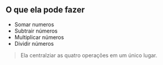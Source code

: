 ## O que ela pode fazer 

- Somar numeros 
- Subtrair números
- Multiplicar números
- Dividir números 

> Ela centralziar as quatro operações em um único lugar.